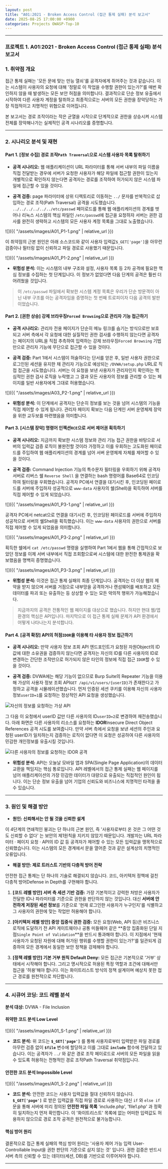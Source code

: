 ```yaml
---
layout: post
title: "A01:2021 - Broken Access Control (접근 통제 실패) 분석 보고서"
date: 2025-08-25 17:00:00 +0900
categories: Projects OWASP-Top-10
---
```

---

### **프로젝트 1. A01:2021 - Broken Access Control (접근 통제 실패) 분석 보고서**

### 1. 취약점 개요

   접근 통제 실패는 '모든 문에 맞는 만능 열쇠'를 공격자에게 쥐어주는 것과 같습니다. 이는 시스템이 사용자의 요청에 대해 '정말로 이 작업을 수행할 권한이 있는가?'를 매번 확인하지 않을 때 발생하는 모든 보안 허점을 의미합니다. 결과적으로 단순 정보 유출에서 시작하여 다른 사용자 계정을 탈취하고 최종적으로는 서버의 모든 권한을 장악당하는 가장 직접적이고 치명적인 위협으로 이어집니다.

   본 보고서는 경로 조작이라는 작은 균열을 시작으로 단계적으로 권한을 상승시켜 시스템 전체를 장악해나가는 실제적인 공격 시나리오를 증명합니다.

---

### 2. 시나리오 분석 및 재현
#### Part 1. [정보 수집] 경로 조작`Path Traversal`으로 시스템 사용자 목록 탈취하기

*   **공격 시나리오:**
   웹 애플리케이션이 URL 파라미터를 통해 서버 내부의 파일 이름을 직접 전달받는 경우에 서버가 요청한 사용자가 해당 파일에 접근할 권한이 있는지 개별적으로 확인하지 않는다면 공격자는 경로를 조작하여 허가되지 않은 시스템 파일에 접근할 수 있을 것이다.

*   **공격 검증:**
   page 파라미터에 상위 디렉토리로 이동하는 `../` 문자를 반복적으로 삽입하는 경로 조작(Path Traversal) 공격을 시도했습니다. `../../../../../../etc/passwd` 페이로드를 통해 웹 애플리케이션의 경계를 벗어나 리눅스 시스템의 핵심 파일인 `/etc/passwd`에 접근을 요청하자 서버는 권한 검사를 완전히 생략하고 시스템의 모든 사용자 계정 목록을 그대로 노출했습니다.

   ![]({{ "/assets/images/A01_P1-1.png" | relative_url }})

   이 취약점의 근본 원인은 아래 소스코드와 같이 사용자 입력값`$_GET['page']`을 아무런 검증이나 필터링 없이 신뢰하고 파일 경로로 사용했기 때문입니다.

   ![]({{ "/assets/images/A01_P1-2.png" | relative_url }})

*   **위험성 분석:**
   이는 시스템의 내부 구조와 설정, 사용자 목록 등 2차 공격에 필요한 핵심 정보를 수집하는 첫 단계입니다. 이 정보가 없었다면 다음 단계의 공격은 훨씬 더 어려웠을 것입니다.

>   이 `/etc/passwd` 파일에서 확보한 시스템 계정 목록은 우리가 단순 방문객이 아닌 내부 구조를 아는 공격자임을 증명하는 첫 번째 트로피이자 다음 공격의 발판이었습니다.

#### Part 2. [권한 상승] 강제 브라우징`Forced Browsing`으로 관리자 기능 접근하기

*   **공격 시나리오:**
   관리자 전용 페이지가 단순히 메뉴 링크를 숨기는 방식으로만 보호되고 서버 측에서 각 요청에 대한 실질적인 권한 검사를 수행하지 않는다면 공격자는 페이지의 URL을 직접 추측하여 입력하는 강제 브라우징`Forced Browsing` 기법만으로 관리자 기능에 무단으로 접근할 수 있을 것이다.

*   **공격 검증:**
   Part 1에서 시스템이 허술하다는 단서를 얻은 후, 일반 사용자 권한으로 로그인된 세션을 유지한 채 관리자 기능으로 예상되는 `/DVWA/setup.php` URL로 직접 접근을 시도했습니다. 서버는 이 요청을 보낸 사용자가 관리자인지 확인하는 핵심적인 권한 검사 로직을 누락했고 그 결과 모든 사용자의 정보를 관리할 수 있는 페이지를 일반 사용자에게 그대로 허용했습니다.

   ![]({{ "/assets/images/A03_P2-1.png" | relative_url }})

*   **위험성 분석:**
   이 단계에서 공격자는 단순히 정보를 보는 것을 넘어 시스템의 기능을 직접 제어할 수 있게 됩니다. 관리자 페이지 확보는 다음 단계인 서버 운영체제 장악을 위한 교두보를 마련했음을 의미합니다.

#### Part 3. [시스템 장악] 명령어 인젝션`RCE`으로 서버 제어권 획득하기

*   **공격 시나리오:**
   지금까지 확보한 시스템 정보와 관리 기능 접근 권한을 바탕으로 서버의 입력값 검증 로직이 불완전할 것이라 가정하고 이를 우회하는 고도화된 페이로드를 주입하여 웹 애플리케이션의 경계를 넘어 서버 운영체제 자체를 제어할 수 있을 것이다.

*   **공격 검증:**
   Command Injection 기능의 특수문자 필터링을 우회하기 위해 공격자 서버로 리버스 쉘 `Reverse Shell` 을 연결하는 bash 명령어를 Base64로 인코딩하여 필터링을 우회했습니다. 공격자 PC에서 연결을 대기시킨 후, 인코딩된 페이로드를 서버에 주입하자 성공적으로 `www-data` 사용자의 쉘(Shell)을 획득하여 서버를 직접 제어할 수 있게 되었습니다.

   ![]({{ "/assets/images/A01_P3-1.png" | relative_url }})

   공격자 PC에서 netcat으로 연결을 대기시킨 후, 인코딩된 페이로드를 서버에 주입하자 성공적으로 서버의 쉘Shell을 획득했습니다. 이는 `www-data` 사용자의 권한으로 서버를 직접 제어할 수 있게 되었음을 의미합니다.

   ![]({{ "/assets/images/A01_P3-2.png" | relative_url }})

   획득한 쉘에서 `cat /etc/passwd` 명령을 실행하여 Part 1에서 웹을 통해 간접적으로 보았던 정보를 이제 서버 내부에서 직접 조회함으로써 시스템에 대한 완전한 통제권을 확보했음을 명백히 증명했습니다.

   ![]({{ "/assets/images/A01_P3-3.png" | relative_url }})

*   **위험성 분석:**
   이것은 접근 통제 실패의 최종 단계입니다. 공격자는 더 이상 웹의 제약을 받지 않으며 서버를 거점으로 내부망을 공격하거나 랜섬웨어를 배포하고 모든 데이터를 파괴 또는 유출하는 등 상상할 수 있는 모든 악의적 행위가 가능해졌습니다.

>   지금까지의 공격은 전통적인 웹 페이지를 대상으로 했습니다. 하지만 현대 웹/앱 환경의 핵심은 API입니다. 마지막으로 이 접근 통제 실패 문제가 API 환경에서 어떻게 나타나는지 분석합니다.

#### Part 4. [공격 확장] API의 허점`IDOR`을 이용해 타 사용자 정보 접근하기

*   **공격 시나리오:**
   만약 사용자 정보 조회 API 엔드포인트가 요청된 자원Object의 ID 값에 대한 소유권을 검증하지 않는다면 공격자는 자신의 ID를 다른 사용자의 ID로 변경하는 간단한 조작만으로 허가되지 않은 타인의 정보에 직접 접근 `IDOR`할 수 있을 것이다.

*   **공격 검증:**
   DVWA에는 해당 기능이 없으므로 Burp Suite의 Repeater 기능을 이용해 가상의 사용자 정보 조회 API`GET /api/v1/users/{userID}`가 존재한다고 가정하고 공격을 시뮬레이션했습니다. 먼저 인증된 세션 쿠키를 이용해 자신의 사용자 정보`userID=1`를 요청하는 정상적인 API 요청을 생성했습니다.

   ![자신의 정보를 요청하는 가상 API](/assets/images/A01_P4-1.png)

   그 다음 이 요청에서 userID 값만 다른 사용자의 ID`userID=2`로 변경하여 재전송했습니다. 아래 화면은 다른 사용자의 리소스를 요청하는 **IDOR**Insecure Direct Object References 공격 시도를 보여줍니다. 만약 서버 측에서 요청을 보낸 세션의 주인과 요청된 userID가 일치하는지 검증하는 로직이 없다면 이 요청은 성공하여 다른 사용자의 민감한 개인정보를 유출시킬 것입니다.

   ![다른 사용자의 정보를 요청하는 IDOR 공격](/assets/images/A01_P4-2.png)

*   **위험성 분석:**
   API는 오늘날 모바일 앱과 SPA(Single Page Application)의 데이터 교환을 책임지는 핵심 통로입니다. API 레벨에서의 접근 통제 실패는 웹 페이지를 넘어 애플리케이션의 가장 민감한 데이터가 대량으로 유출되는 직접적인 원인이 됩니다. 이는 단순 정보 유출을 넘어 기업의 신뢰도와 비즈니스에 치명적인 타격을 줄 수 있습니다.

---

### 3. 원인 및 해결 방안

*   **원인: 신뢰해서는 안 될 것을 신뢰한 설계**

   이 4단계의 연쇄적인 붕괴는 단 하나의 근본 원인, 즉 '사용자로부터 온 것은 그 어떤 것도 신뢰할 수 없다' 는 보안의 제1원칙을 지키지 않았기 때문입니다. 개발자는 URL 파라미터 · 페이지 요청 · API의 ID 값 등 공격자가 제어할 수 있는 모든 입력값을 맹목적으로 신뢰했습니다. 이는 시스템의 모든 경계에서 문을 열어준 것과 같은 설계상의 치명적인 오류입니다.

*   **해결 방안: 제로 트러스트 기반의 다층적 방어 전략**

   안전한 접근 통제는 단 하나의 기술로 해결되지 않습니다. 코드, 아키텍처 정책에 걸친 다층적 방어Defense in Depth를 구현해야 합니다.

1.  **[코드 레벨 방안] 서버 측 세션 기반 검증:**
   가장 기본적이고 강력한 처방은 사용자가 전달한 ID나 파라미터를 기준으로 권한을 판단하지 않는 것입니다. 대신 **서버에 안전하게 저장된 세션 정보**를 기준으로 '현재 로그인한 사용자가 누구인지'를 식별하고 그 사용자의 권한에 맞는 작업만 허용해야 합니다.

2.  **[아키텍처 레벨 방안] 중앙 집중식 권한 검증:**
   모든 요청(Web, API 등)은 비즈니스 로직에 도달하기 전 API 게이트웨이나 공통 미들웨어 같은 **중앙 집중화된 단일 지점`Single Point of Validation`**을 반드시 통과해야 합니다. 이 지점에서 '현재 사용자가 요청된 자원에 대해 허가된 행위를 수행할 권한이 있는가?'를 일관되게 검증하여 모든 경계에서 동일한 보안 정책을 강제해야 합니다.

3.  **[정책 레벨 방안] 기본 거부 원칙 Default Deny:**
   모든 접근은 기본적으로 '거부' 상태에서 시작해야 합니다. 그리고 명시적으로 허용된 특정 역할과 조건에 대해서만 접근을 '허용'해야 합니다. 이는 화이트리스트 방식의 정책 설계이며 예상치 못한 접근 경로를 원천적으로 차단합니다.

---

### 4. 시큐어 코딩: 코드 레벨 분석

**분석 대상:** DVWA - File Inclusion

#### 취약한 코드 분석 Low Level

   ![]({{ "/assets/images/A01_S-1.png" | relative_url }})

   *   **코드 분석:** 위 코드는 **`$_GET['page']`** 를 통해 사용자로부터 입력받은 파일 경로를 아무런 검증 없이 **`$file`** 변수에 할당하고 이를 그대로 **`include`** 함수에 전달하고 있습니다. 이는 공격자가 `../` 와 같은 경로 조작 페이로드로 서버의 모든 파일을 읽을 수 있도록 허용하는 전형적인 경로 조작Path Traversal 취약점입니다.

#### 안전한 코드 분석 Impossible Level

   ![]({{ "/assets/images/A01_S-2.png" | relative_url }})  

   *   **코드 분석:** 안전한 코드는 사용자 입력값을 절대 신뢰하지 않습니다. **`$_GET['page']`** 로 받은 입력값을 직접 파일 경로로 사용하는 대신 `if` 와 `else if` 문을 통해 서버에 미리 정의된 **안전한 파일 목록** 'include.php', 'file1.php' 과 정확히 일치하는지 먼저 확인합니다. 이 '화이트리스트' 목록에 없는 어떠한 입력값도 허용하지 않으므로 경로 조작 공격은 원천적으로 불가능합니다.

#### 핵심 방어 원리

   결론적으로 접근 통제 실패의 핵심 방어 원리는 '사용자 제어 가능 입력 User-Controllable Input을 권한 판단의 기준으로 삼지 않는 것' 입니다. 권한 검증은 반드시 서버 측의 신뢰할 수 있는 데이터(세션, DB)를 기반으로 이루어져야 합니다.

<hr class="short-rule">